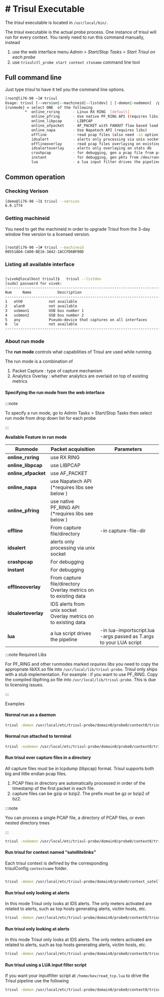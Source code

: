 # # Trisul Executable

The *trisul* executable is located in `/usr/local/bin/`.

The *trisul* executable is the actual probe process. One instance of trisul will run for every context. You rarely need to run this command manually, instead

1. use the web interface menu *Admin > Start/Stop Tasks > Start Trisul on each probe*
2. use `trisulctl_probe start context ctxname` command line tool

## Full command line

Just type *trisul* to have it tell you the command line options.

```bash
[root@li76-90 ~]# trisul
Usage: trisul [--version|--machineid|--listdev] | [-demon|-nodemon]  /path/to/config/file -mode {runmode} -in ifile -out ofile -args extra_args 
{runmode} = select ONE  of the following 
         *  online_rxring      - Linux RX RING  [default]
            online_pfring      - Use native PF_RING API (requires libs)
            online_libpcap     - LIBPCAP 
            online_afpacket    - AF_PACKET with FANOUT flow based load balancing
            online_napa        - Use Napatech API (requires libs)
            offline            - read pcap files (also need -in option)
            idsalert           - alerts only processing via unix socket 
            offlineoverlay     - read pcap files overlaying on existing DB
            idsalertoverlay    - alerts only overlaying on stats db
            crashpcap          - for debugging, gen a pcap file from prev run
            instant            - for debugging, gen pkts from /dev/random like device
            lua                - a lua input filter drives the pipeline
```

## Common operation

### Checking Verison

```bash
[demo@li76-90 ~]$ trisul --version
6.0.1774
```

### Getting machineid

You need to get the machineid in order to upgrade Trisul from the 3-day window free version to a licensed version.

```bash

[root@li76-90 ~]# trisul --machineid
00551AD4-CA00-BE16-3A42-1ACCFD6BF00D
```

### Listing all available interface

```bash

[vivek@localhost trisul]$   trisul --listdev
[sudo] password for vivek: 
---------------------------------------------------------------------------
Num     Name            Description 
---------------------------------------------------------------------------
1  	eth0           	not available
2  	wlan0          	not available
3  	usbmon1        	USB bus number 1
4  	usbmon2        	USB bus number 2
5  	any            	Pseudo-device that captures on all interfaces
6  	lo             	not available
---------------------------------------------------------------------------
```

### About run mode

The **run mode** controls what capabilities of Trisul are used while running.

The run mode is a combination of

1. Packet Capture : type of capture mechanism
2. Analytics Overlay : whether analytics are overlaid on top of existing metrics

#### Specifying the run mode from the web interface

:::note

To specify a run mode, go to Admin Tasks > Start/Stop Tasks then select run mode from drop down list for each probe

:::

**Available Feature in run mode**

| Runmode             | Packet acquisition                                                  | Parameters                                                         |
| ------------------- | ------------------------------------------------------------------- | ------------------------------------------------------------------ |
| **online_rxring**   | use RX RING                                                         |                                                                    |
| **online_libpcap**  | use LIBPCAP                                                         |                                                                    |
| **online_afpacket** | use AF_PACKET                                                       |                                                                    |
| **online_napa**     | use Napatech API (*requires libs see below )                        |                                                                    |
| **online_pfring**   | use native PF_RING API (*requires libs see below )                  |                                                                    |
| **offline**         | From capture file/directory                                         | -in capture-file-dir                                               |
| **idsalert**        | alerts only processing via unix socket                              |                                                                    |
| **crashpcap**       | For debugging                                                       |                                                                    |
| **instant**         | For debugging                                                       |                                                                    |
| **offlineoverlay**  | From capture file/directory<br/>Overlay metrics on to existing data |                                                                    |
| **idsalertoverlay** | IDS alerts from unix socket<br/>Overlay metrics on to existing data |                                                                    |
| **lua**             | a lua script drives the pipeline                                    | -in lua-importscript.lua -args passed as T.args to your LUA script |





:::note Required Libs

For PF_RING and other runmodes marked *requires libs* you need to copy the appropriate libXX.so file into `/usr/local/lib/trisul-probe`. Trisul only ships with a stub implementation. For example : if you want to use PF_RING. Copy the compiled libpfring.so file into `/usr/local/lib/trisul-probe`. This is due to licensing issues.

:::

Examples 

#### Normal run as a daemon

```bash
trisul -demon /usr/local/etc/trisul-probe/domain0/probe0/context0/trisulProbeConfig.xml -mode online_rxring

```

#### Normal run attached to terminal

```bash
trisul -nodemon /usr/local/etc/trisul-probe/domain0/probe0/context0/trisulProbeConfig.xml -mode online_rxring
```

#### Run trisul over capture files in a directory

All capture files must be in tcpdump (libpcap) format. Trisul supports both big and little endian pcap files.

1. PCAP files in directory are automatically processed in order of the timestamp of the first packet in each file.
2. capture files can be gzip or bzip2. The prefix must be gz or bzip2 of bz2.
   
   

:::note

You can process a single PCAP file, a directory of PCAP files, or even nested directory trees

:::

```bash
trisul -nodemon /usr/local/etc/trisul-probe/domain0/probe0/context0/trisulProbeConfig.xml -mode offline -in /home/vivek/mycaps/capdir
```

#### Run trisul for context named “satellitelinks”

Each trisul context is defined by the corresponding trisulConfig `contextname` folder.

```bash

trisul -demon /usr/local/etc/trisul-probe/domain0/probe0/context_satellitelinks/trisulProbeConfig.xml -mode online_libpcap
```

#### Run trisul only looking at alerts

In this mode Trisul only looks at IDS alerts. The only meters activated are related to alerts, such as top hosts generating alerts, victim hosts, etc.

```bash
trisul -demon /usr/local/etc/trisul-probe/domain0/probe0/context0/trisulProbeConfig.xml -mode idsalert
```

#### Run trisul only looking at alerts

In this mode Trisul only looks at IDS alerts. The only meters activated are related to alerts, such as top hosts generating alerts, victim hosts, etc.

```bash
trisul -demon /usr/local/etc/trisul-probe/domain0/probe0/context0/trisulProbeConfig.xml -mode idsalert
```

#### Run trisul using a LUA input filter script

If you want your inputfilter script at `/home/kev/read_tcp.lua` to drive the Trisul pipeline use the following

```bash
trisul -demon /usr/local/etc/trisul-probe/domain0/probe0/context0/trisulProbeConfig.xml -mode lua -in /home/kev/read_tcp.lua -args argstolua-script

```
